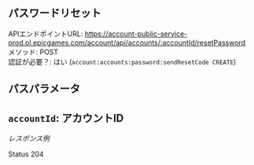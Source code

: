 ## パスワードリセット

APIエンドポイントURL: https://account-public-service-prod.ol.epicgames.com/account/api/accounts/:accountId/resetPassword \
メソッド: POST \
認証が必要？: はい (`account:accounts:password:sendResetCode CREATE`)

## パスパラメータ

`accountId`: アカウントID
---

_レスポンス例_

Status 204
